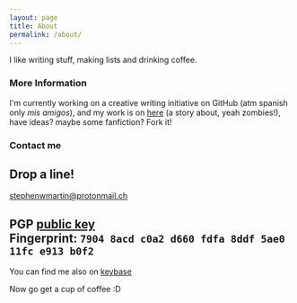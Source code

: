 ```yaml
---
layout: page
title: About
permalink: /about/
---
```

I like writing stuff, making lists and drinking coffee.

### More Information

I'm currently working on a creative writing initiative on GitHub (atm spanish only *mis amigos*), and my work is on [here](https://github.com/stephenwmartin/cyz-by--sm) (a story about, yeah zombies!), have ideas? maybe some fanfiction? Fork it!  
### Contact me
Drop a line!  
-----
[stephenwmartin@protonmail.ch](mailto:stephenwmartin@protonmail.ch)  

PGP [public key](https://stephenwmartin.github.io/publickey.stephenwmartin@protonmail.ch.txt)  
Fingerprint: `7904 8acd c0a2 d660 fdfa 8ddf 5ae0 11fc e913 b0f2`  
-----

You can find me also on [keybase](https://keybase.io/stephenwmartin)  

Now go get a cup of coffee :D

